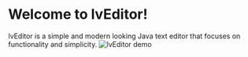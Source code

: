 # Welcome to lvEditor!
lvEditor is a simple and modern looking Java text editor that focuses on functionality and simplicity.
![lvEditor demo]()
